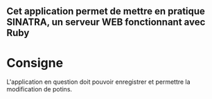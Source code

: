 ## Cet application permet de mettre en pratique SINATRA, un serveur WEB fonctionnant avec Ruby

# Consigne
L'application en question doit pouvoir enregistrer et permettre la modification de potins.
